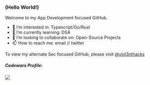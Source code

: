 ### (Hello World!)

Welcome to my App Development focused GitHub.

- 👀 I’m interested in: Typescript/Go/Rust
- 🌱 I’m currently learning: DSA
- 💞️ I’m looking to collaborate on: Open-Source Projects
- 📫 How to reach me: email // twitter

To view my alternate Sec focused GitHub, please visit [@viol3nthacks](https://github.com/viol3nthacks)

##### Codewars Profile:
[<img src="https://www.codewars.com/users/msonke/badges/large">](https://www.codewars.com/users/msonke)

<!---
msonke/msonke is a ✨ special ✨ repository because its `README.md` (this file) appears on your GitHub profile.
You can click the Preview link to take a look at your changes.
--->
